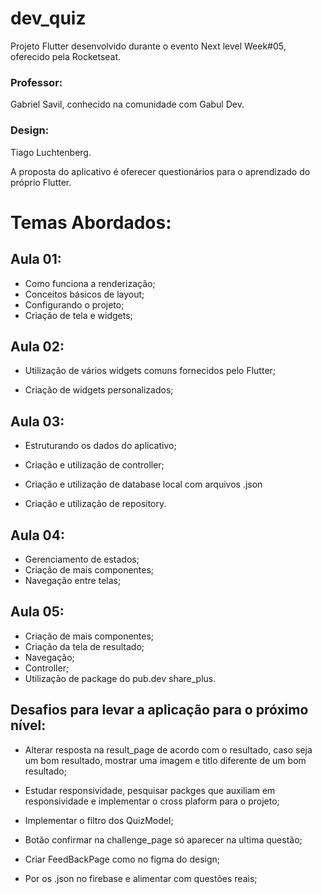 # dev_quiz

Projeto Flutter desenvolvido durante o evento Next level Week#05, oferecido pela Rocketseat.

### Professor: 
Gabriel Savil, conhecido na comunidade com Gabul Dev.

### Design:
Tiago Luchtenberg.

A proposta do aplicativo é oferecer questionários para o aprendizado do próprio Flutter. 

# Temas Abordados:

## Aula 01:

- Como funciona a renderização;
- Conceitos básicos de layout;
- Configurando o projeto;
- Criação de tela e widgets;

## Aula 02:

- Utilização de vários widgets comuns fornecidos pelo Flutter;

- Criação de widgets personalizados;

## Aula 03:

- Estruturando os dados do aplicativo;

- Criação e utilização de controller;

- Criação e utilização de database local com arquivos .json

- Criação e utilização de repository.

## Aula 04:

- Gerenciamento de estados;
- Criação de mais componentes;
- Navegação entre telas;

## Aula 05:

- Criação de mais componentes;
- Criação da tela de resultado;
- Navegação;
- Controller;
- Utilização de package do pub.dev  share_plus.

## Desafios para levar a aplicação para o próximo nível:

- Alterar resposta na result_page de acordo com o resultado, caso seja um bom resultado, mostrar uma imagem e titlo diferente de um bom resultado;

- Estudar responsividade, pesquisar packges que auxiliam em responsividade e implementar o cross plaform para o projeto;

- Implementar o filtro dos QuizModel;

- Botão confirmar na challenge_page só aparecer  na ultima questão;

- Criar FeedBackPage como no figma do design;

- Por os .json no firebase e alimentar com questões reais;

